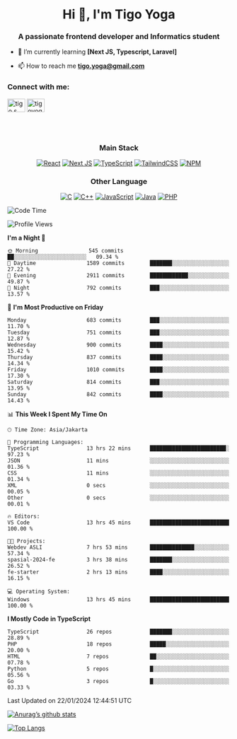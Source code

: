 <h1 align="center">Hi 👋, I'm Tigo Yoga</h1>
<h3 align="center">A passionate frontend developer and Informatics student</h3>

- 🌱 I’m currently learning **[Next JS, Typescript, Laravel]**

- 📫 How to reach me **tigo.yoga@gmail.com**

<h3 align="left">Connect with me:</h3>
<p align="left">
<a href="https://linkedin.com/in/tigo s yoga" target="blank"><img align="center" src="https://raw.githubusercontent.com/rahuldkjain/github-profile-readme-generator/master/src/images/icons/Social/linked-in-alt.svg" alt="tigo s yoga" height="30" width="40" /></a>
<a href="https://instagram.com/tigoyoga" target="blank"><img align="center" src="https://raw.githubusercontent.com/rahuldkjain/github-profile-readme-generator/master/src/images/icons/Social/instagram.svg" alt="tigoyoga" height="30" width="40" /></a>
</p>

<br/>
<br/>

<h3 align="center">Main Stack</h3>
<div align="center">
  
  <a href="">![React](https://img.shields.io/badge/react-%2320232a.svg?style=for-the-badge&logo=react&logoColor=%2361DAFB)</a>
  <a href="">![Next JS](https://img.shields.io/badge/Next-black?style=for-the-badge&logo=next.js&logoColor=white)</a>
   <a href="">![TypeScript](https://img.shields.io/badge/typescript-%23007ACC.svg?style=for-the-badge&logo=typescript&logoColor=white)</a>
  <a href="">![TailwindCSS](https://img.shields.io/badge/tailwindcss-%2338B2AC.svg?style=for-the-badge&logo=tailwind-css&logoColor=white)</a>
  <a href="">![NPM](https://img.shields.io/badge/NPM-%23000000.svg?style=for-the-badge&logo=npm&logoColor=white)</a>
</div>
<h3 align="center">Other Language</h3>
<div align="center">
  
  <a href="">![C](https://img.shields.io/badge/c-%2300599C.svg?style=for-the-badge&logo=c&logoColor=white)</a>
  <a href="">![C++](https://img.shields.io/badge/c++-%2300599C.svg?style=for-the-badge&logo=c%2B%2B&logoColor=white)</a>
  <a href="">![JavaScript](https://img.shields.io/badge/javascript-%23323330.svg?style=for-the-badge&logo=javascript&logoColor=%23F7DF1E)</a>
  <a href="">![Java](https://img.shields.io/badge/java-%23ED8B00.svg?style=for-the-badge&logo=java&logoColor=white)</a>
  <a href="">![PHP](https://img.shields.io/badge/php-%23777BB4.svg?style=for-the-badge&logo=php&logoColor=white)</a>
</div>

<!--START_SECTION:waka-->
![Code Time](http://img.shields.io/badge/Code%20Time-703%20hrs%2041%20mins-blue)

![Profile Views](http://img.shields.io/badge/Profile%20Views-0-blue)

**I'm a Night 🦉** 

```text
🌞 Morning                545 commits         ██░░░░░░░░░░░░░░░░░░░░░░░   09.34 % 
🌆 Daytime                1589 commits        ███████░░░░░░░░░░░░░░░░░░   27.22 % 
🌃 Evening                2911 commits        ████████████░░░░░░░░░░░░░   49.87 % 
🌙 Night                  792 commits         ███░░░░░░░░░░░░░░░░░░░░░░   13.57 % 
```
📅 **I'm Most Productive on Friday** 

```text
Monday                   683 commits         ███░░░░░░░░░░░░░░░░░░░░░░   11.70 % 
Tuesday                  751 commits         ███░░░░░░░░░░░░░░░░░░░░░░   12.87 % 
Wednesday                900 commits         ████░░░░░░░░░░░░░░░░░░░░░   15.42 % 
Thursday                 837 commits         ████░░░░░░░░░░░░░░░░░░░░░   14.34 % 
Friday                   1010 commits        ████░░░░░░░░░░░░░░░░░░░░░   17.30 % 
Saturday                 814 commits         ███░░░░░░░░░░░░░░░░░░░░░░   13.95 % 
Sunday                   842 commits         ████░░░░░░░░░░░░░░░░░░░░░   14.43 % 
```


📊 **This Week I Spent My Time On** 

```text
🕑︎ Time Zone: Asia/Jakarta

💬 Programming Languages: 
TypeScript               13 hrs 22 mins      ████████████████████████░   97.23 % 
JSON                     11 mins             ░░░░░░░░░░░░░░░░░░░░░░░░░   01.36 % 
CSS                      11 mins             ░░░░░░░░░░░░░░░░░░░░░░░░░   01.34 % 
XML                      0 secs              ░░░░░░░░░░░░░░░░░░░░░░░░░   00.05 % 
Other                    0 secs              ░░░░░░░░░░░░░░░░░░░░░░░░░   00.01 % 

🔥 Editors: 
VS Code                  13 hrs 45 mins      █████████████████████████   100.00 % 

🐱‍💻 Projects: 
Webdev ASLI              7 hrs 53 mins       ██████████████░░░░░░░░░░░   57.34 % 
spasial-2024-fe          3 hrs 38 mins       ███████░░░░░░░░░░░░░░░░░░   26.52 % 
fe-starter               2 hrs 13 mins       ████░░░░░░░░░░░░░░░░░░░░░   16.15 % 

💻 Operating System: 
Windows                  13 hrs 45 mins      █████████████████████████   100.00 % 
```

**I Mostly Code in TypeScript** 

```text
TypeScript               26 repos            ███████░░░░░░░░░░░░░░░░░░   28.89 % 
PHP                      18 repos            █████░░░░░░░░░░░░░░░░░░░░   20.00 % 
HTML                     7 repos             ██░░░░░░░░░░░░░░░░░░░░░░░   07.78 % 
Python                   5 repos             █░░░░░░░░░░░░░░░░░░░░░░░░   05.56 % 
Go                       3 repos             █░░░░░░░░░░░░░░░░░░░░░░░░   03.33 % 
```




 Last Updated on 22/01/2024 12:44:51 UTC
<!--END_SECTION:waka-->

[![Anurag’s github stats](https://github-readme-stats.vercel.app/api?username=tigoyoga)](https://github.com/tigoyoga)

[![Top Langs](https://github-readme-stats.vercel.app/api/top-langs/?username=tigoyoga&layout=compact)](https://github.com/tigoyoga)
